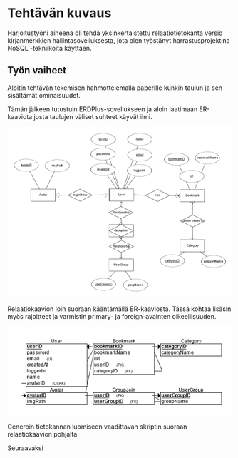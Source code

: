 # Tehtävän kuvaus

Harjoitustyöni aiheena oli tehdä yksinkertaistettu relaatiotietokanta versio kirjanmerkkien hallintasovelluksesta, jota olen työstänyt harrastusprojektina NoSQL -tekniikoita käyttäen.

## Työn vaiheet

Aloitin tehtävän tekemisen hahmottelemalla paperille kunkin taulun ja sen sisältämät ominaisuudet.

Tämän jälkeen tutustuin ERDPlus-sovellukseen ja aloin laatimaan ER-kaaviota josta taulujen väliset suhteet käyvät ilmi.

![alt text](/er-kaavio.png)

Relaatiokaavion loin suoraan kääntämällä ER-kaaviosta. Tässä kohtaa lisäsin myös rajoitteet ja varmistin primary- ja foreign-avainten oikeellisuuden.

![alt text](/relaatiokaavio.png)

Generoin tietokannan luomiseen vaadittavan skriptin suoraan relaatiokaavion pohjalta.

Seuraavaksi
